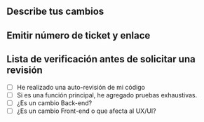 ## Describe tus cambios

## Emitir número de ticket y enlace

## Lista de verificación antes de solicitar una revisión
- [ ] He realizado una auto-revisión de mi código
- [ ] Si es una función principal, he agregado pruebas exhaustivas.
- [ ] ¿Es un cambio Back-end?
- [ ] ¿Es un cambio Front-end o que afecta al UX/UI?